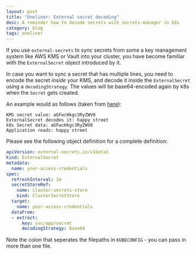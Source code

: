 ```yaml
---
layout: post
title: "Oneliner: External secret decoding"
desc: A reminder how to decode secrets with secrets-manager in k8s
category: blog
tags: oneliner
---
```

If you use `external-secrets` to sync secrets from some a key management
system like AWS KMS or Vault into your cluster,
you have become familiar with the `ExternalSecret` object introduced by it.

In case you want to sync a secret that has multiple lines,
you need to encode the secret _inside_ your KMS,
and decode it inside the `ExternalSecret` using a `decodingStrategy`.
The values will be base64-encoded again by k8s when the `Secret` gets created.

An example would as follows (taken from [here](https://external-secrets.io/v0.6.1/guides/decoding-strategy/)):
```
KMS secret value: aGFwcHkgc3RyZWV0
ExternalSecret decodes it: happy street
k8s Secret data: aGFwcHkgc3RyZWV0
Application reads: happy street
```

Please see the following object definition for a complete definition:
```yaml
apiVersion: external-secrets.io/v1beta1
kind: ExternalSecret
metadata:
  name: your-access-credentials
spec:
  refreshInterval: 1m
  secretStoreRef:
    name: cluster-secrets-store
    kind: ClusterSecretStore
  target:
    name: your-access-credentials
  dataFrom:
  - extract:
      key: svc/app/secret
      decodingStrategy: Base64
```

Note the colon that seperates the filepaths in `KUBECONFIG` - you can pass in more than one file.